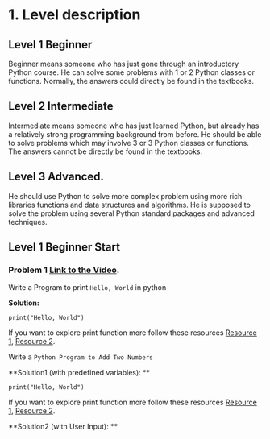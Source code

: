 # 1. Level description
## Level 1 Beginner
Beginner means someone who has just gone through an introductory Python course. He can solve some problems with 1 or 2 Python classes or functions. Normally, the answers could directly be found in the textbooks.

## Level 2 Intermediate
Intermediate means someone who has just learned Python, but already has a relatively strong programming background from before. He should be able to solve problems which may involve 3 or 3 Python classes or functions. The answers cannot be directly be found in the textbooks.

## Level 3 Advanced.
He should use Python to solve more complex problem using more rich libraries functions and data structures and algorithms. He is supposed to solve the problem using several Python standard packages and advanced techniques.


## Level 1 Beginner Start

### Problem 1 [Link to the Video](https://write.geeksforgeeks.org/).
Write a Program to print `Hello, World` in python 

**Solution:**
```
print("Hello, World")
```
If you want to explore print function more follow these resources [Resource 1](https://docs.python.org/3/library/functions.html#print), [Resource 2](https://learnpython.com/blog/python-print-function/).

Write a `Python Program to Add Two Numbers`

**Solution1 (with predefined variables): **
```
print("Hello, World")
```
If you want to explore print function more follow these resources [Resource 1](https://docs.python.org/3/library/functions.html#print), [Resource 2](https://learnpython.com/blog/python-print-function/).

**Solution2 (with User Input): **
